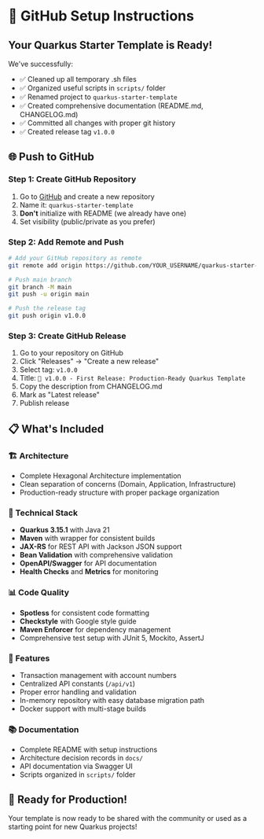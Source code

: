 # 🚀 GitHub Setup Instructions

## Your Quarkus Starter Template is Ready!

We've successfully:
- ✅ Cleaned up all temporary .sh files
- ✅ Organized useful scripts in `scripts/` folder
- ✅ Renamed project to `quarkus-starter-template`
- ✅ Created comprehensive documentation (README.md, CHANGELOG.md)
- ✅ Committed all changes with proper git history
- ✅ Created release tag `v1.0.0`

## 🌐 Push to GitHub

### Step 1: Create GitHub Repository
1. Go to [GitHub](https://github.com) and create a new repository
2. Name it: `quarkus-starter-template`
3. **Don't** initialize with README (we already have one)
4. Set visibility (public/private as you prefer)

### Step 2: Add Remote and Push
```bash
# Add your GitHub repository as remote
git remote add origin https://github.com/YOUR_USERNAME/quarkus-starter-template.git

# Push main branch
git branch -M main
git push -u origin main

# Push the release tag
git push origin v1.0.0
```

### Step 3: Create GitHub Release
1. Go to your repository on GitHub
2. Click "Releases" → "Create a new release"
3. Select tag: `v1.0.0`
4. Title: `🎉 v1.0.0 - First Release: Production-Ready Quarkus Template`
5. Copy the description from CHANGELOG.md
6. Mark as "Latest release"
7. Publish release

## 📋 What's Included

### 🏗️ Architecture
- Complete Hexagonal Architecture implementation
- Clean separation of concerns (Domain, Application, Infrastructure)
- Production-ready structure with proper package organization

### 🔧 Technical Stack
- **Quarkus 3.15.1** with Java 21
- **Maven** with wrapper for consistent builds
- **JAX-RS** for REST API with Jackson JSON support
- **Bean Validation** with comprehensive validation
- **OpenAPI/Swagger** for API documentation
- **Health Checks** and **Metrics** for monitoring

### 📊 Code Quality
- **Spotless** for consistent code formatting
- **Checkstyle** with Google style guide
- **Maven Enforcer** for dependency management
- Comprehensive test setup with JUnit 5, Mockito, AssertJ

### 🎯 Features
- Transaction management with account numbers
- Centralized API constants (`/api/v1`)
- Proper error handling and validation
- In-memory repository with easy database migration path
- Docker support with multi-stage builds

### 📚 Documentation
- Complete README with setup instructions
- Architecture decision records in `docs/`
- API documentation via Swagger UI
- Scripts organized in `scripts/` folder

## 🎉 Ready for Production!

Your template is now ready to be shared with the community or used as a starting point for new Quarkus projects!
